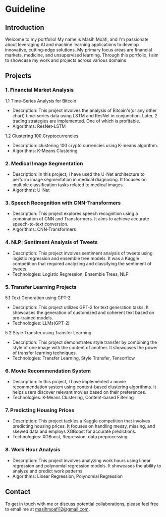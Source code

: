# Guideline

## Introduction

Welcome to my portfolio! My name is Masih Moafi, and I'm passionate about leveraging AI and machine learning applications to develop innovative, cutting-edge solutions. My primary focus areas are financial markets, medicine, and unsupervised learning. Through this portfolio, I aim to showcase my work and projects across various domains

## Projects

### 1. Financial Market Analysis
1.1 Time-Series Analysis for Bitcoin
- Description: This project involves the analysis of Bitcoin's(or any other chart) time-series data using LSTM and ResNet in conjunction. Later, 2 trading strategies are implemented. One of which is profitable.
- Algorithms: ResNet-LSTM

1.2 Clustering 100 Cryptocurrencies
- Description: clustering 100 crypto currencies using K-means algorithm.
- Algorithms: K-Means Clustering 

### 2. Medical Image Segmentation
- Description: In this project, I have used the U-Net architecture to perform image segmentation in medical diagnosing. It focuses on multiple classification tasks related to medical images.
- Algorithms: U-Net 

### 3. Speech Recognition with CNN-Transformers
- Description: This project explores speech recognition using a combination of CNN and Transformers. It aims to achieve accurate speech-to-text conversion.
- Algorithms: CNN-Transformers

### 4. NLP: Sentiment Analysis of Tweets
- Description: This project involves sentiment analysis of tweets using logistic regression and ensemble tree models. It was a Kaggle competition that required analyzing and classifying the sentiment of tweets.
- Technologies: Logistic Regression, Ensemble Trees, NLP

### 5. Transfer Learning Projects
5.1 Text Generation using GPT-2
- Description: This project utilizes GPT-2 for text generation tasks. It showcases the generation of customized and coherent text based on pre-trained models.
- Technologies: LLMs(GPT-2)

5.2 Style Transfer using Transfer Learning
- Description: This project demonstrates style transfer by combining the style of one image with the content of another. It showcases the power of transfer learning techniques.
- Technologies: Transfer Learning, Style Transfer, Tensorflow

### 6. Movie Recommendation System
- Description: In this project, I have implemented a movie recommendation system using content-based clustering algorithms. It helps users discover relevant movies based on their preferences.
- Technologies: K-Means Clustering, Content-based Filtering

### 7. Predicting Housing Prices
- Description: This project tackles a Kaggle competition that involves predicting housing prices. It focuses on handling messy, missing, and skewed data and employs XGBoost for accurate predictions.
- Technologies: XGBoost, Regression, data preprocessing

### 8. Work Hour Analysis
- Description: This project involves analyzing work hours using linear regression and polynomial regression models. It showcases the ability to analyze and predict work patterns.
- Algorithms: Linear Regression, Polynomial Regression

## Contact

To get in touch with me or discuss potential collaborations, please feel free to email me at masihmoafi12@gmail.com.
